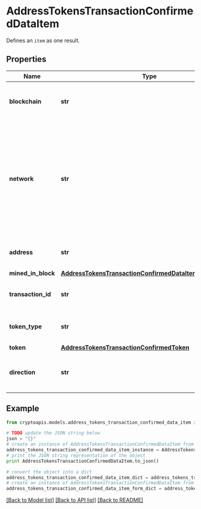 # AddressTokensTransactionConfirmedDataItem

Defines an `item` as one result.

## Properties
Name | Type | Description | Notes
------------ | ------------- | ------------- | -------------
**blockchain** | **str** | Represents the specific blockchain protocol name, e.g. Ethereum, Bitcoin, etc. | 
**network** | **str** | Represents the name of the blockchain network used; blockchain networks are usually identical as technology and software, but they differ in data, e.g. - \&quot;mainnet\&quot; is the live network with actual data while networks like \&quot;testnet\&quot;, \&quot;goerli\&quot;,  are test networks. | 
**address** | **str** | Defines the specific address to which the transaction has been sent. | 
**mined_in_block** | [**AddressTokensTransactionConfirmedDataItemMinedInBlock**](AddressTokensTransactionConfirmedDataItemMinedInBlock.md) |  | 
**transaction_id** | **str** | Defines the unique ID of the specific transaction, i.e. its identification number. | 
**token_type** | **str** | Defines the type of token sent with the transaction, e.g. ERC 20. | 
**token** | [**AddressTokensTransactionConfirmedToken**](AddressTokensTransactionConfirmedToken.md) |  | 
**direction** | **str** | Defines whether the transaction is \&quot;incoming\&quot; or \&quot;outgoing\&quot;. | 

## Example

```python
from cryptoapis.models.address_tokens_transaction_confirmed_data_item import AddressTokensTransactionConfirmedDataItem

# TODO update the JSON string below
json = "{}"
# create an instance of AddressTokensTransactionConfirmedDataItem from a JSON string
address_tokens_transaction_confirmed_data_item_instance = AddressTokensTransactionConfirmedDataItem.from_json(json)
# print the JSON string representation of the object
print AddressTokensTransactionConfirmedDataItem.to_json()

# convert the object into a dict
address_tokens_transaction_confirmed_data_item_dict = address_tokens_transaction_confirmed_data_item_instance.to_dict()
# create an instance of AddressTokensTransactionConfirmedDataItem from a dict
address_tokens_transaction_confirmed_data_item_form_dict = address_tokens_transaction_confirmed_data_item.from_dict(address_tokens_transaction_confirmed_data_item_dict)
```
[[Back to Model list]](../README.md#documentation-for-models) [[Back to API list]](../README.md#documentation-for-api-endpoints) [[Back to README]](../README.md)


